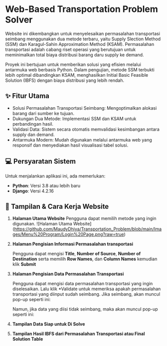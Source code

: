 # Web-Based Transportation Problem Solver
Website ini dikembangkan untuk menyelesaikan permasalahan transportasi seimbang menggunakan dua metode terbaru, yaitu Supply Slection Method (SSM) dan Karagul-Sahin Approximation Method (KSAM). Permasalahan transportasi adalah cabang riset operasi yang berutujuan untuk meminimalkan total biaya distribusi barang daru supply ke demand.

Proyek ini bertujuan untuk memberikan solusi yang efisien melalui antarmuka web berbasis Python. Dalam pengujian, metode SSM terbukti lebih optimal dibandingkan KSAM, menghasilkan Initial Basic Feasible Solution (IBFS) dengan biaya distribusi yang lebih rendah.

## ✨ Fitur Utama
* Solusi Permasalahan Transportasi Seimbang: Mengoptimalkan alokasi barang dari sumber ke tujuan.
* Dukungan Dua Metode: Implementasi SSM dan KSAM untuk perbandingan hasil.
* Validasi Data: Sistem secara otomatis memvalidasi kesimbangan antara supply dan demand.
* Antarmuka Modern: Mudah digunakan melalui antarmuka web yang responsif dan menyediakan hasil visualisasi tabel solusi.

## 💻 Persyaratan Sistem
Untuk menjalankan aplikasi ini, ada memerlukan:
- **Python**: Versi 3.8 atau lebih baru
- **Django**: Versi 4.2.16

## 🚀 Tampilan & Cara Kerja Website
1. **Halaman Utama Website**
   Pengguna dapat memilih metode yang ingin digunakan.
![Halaman Utama Website] (https://github.com/MaudyDhiya/Transportation_Problem/blob/main/Images/Menu%20Program/Login%20Page.png?raw=true)

3. **Halaman Pengisian Informasi Permasalahan transportasi**

   Pengguna dapat mengisi **Title**, **Number of Source**, **Number of Destination** serta memilih **Row Names**, dan **Column Names** kemudian klik **Submit**

4. **Halaman Pengisian Data Permasalahan Transportasi**

   Pengguna dapat mengisi data permasalahan transportasi yang ingin diselesaikan. Lalu klik *Validate untuk memeriksa apakah permasalahan transportasi yang diinput sudah seimbang. Jika seimbang, akan muncul pop-up seperti ini:



   Namun, jika data yang diisi tidak seimbang, maka akan muncul pop-up seperti ini:

5. **Tampilan Data Siap untuk Di Solve**

6. **Tampilan Hasil IBFS dari Permasalahan Transportasi atau Final Solution Table**



